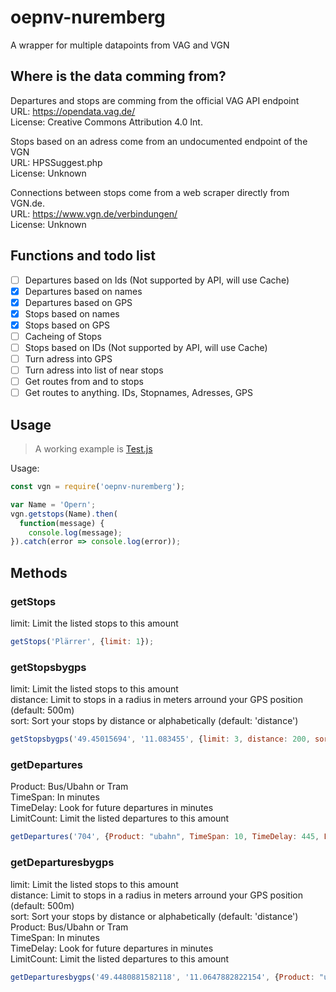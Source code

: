 # oepnv-nuremberg  
 A wrapper for multiple datapoints from VAG and VGN  
  
## Where is the data comming from?  
 Departures and stops are comming from the official VAG API endpoint  
 URL: https://opendata.vag.de/  
 License: Creative Commons Attribution 4.0 Int.  
  
 Stops based on an adress come from an undocumented endpoint of the VGN  
 URL: HPSSuggest.php  
 License: Unknown  
  
 Connections between stops come from a web scraper directly from VGN.de.  
 URL: https://www.vgn.de/verbindungen/  
 License: Unknown  

## Functions and todo list

- [ ] Departures based on Ids (Not supported by API, will use Cache)
- [X] Departures based on names
- [X] Departures based on GPS
- [X] Stops based on names
- [X] Stops based on GPS
- [ ] Cacheing of Stops
- [ ] Stops based on IDs (Not supported by API, will use Cache)
- [ ] Turn adress into GPS
- [ ] Turn adress into list of near stops
- [ ] Get routes from and to stops
- [ ] Get routes to anything. IDs, Stopnames, Adresses, GPS
  
## Usage
 > A working example is [Test.js](https://github.com/BolverBlitz/oepnv-nuremberg/blob/main/test.js)

 Usage:
 ```js
 const vgn = require('oepnv-nuremberg');

 var Name = 'Opern';
 vgn.getstops(Name).then(
   function(message) {
     console.log(message);
 }).catch(error => console.log(error));
 ```

## Methods

### getStops
limit: Limit the listed stops to this amount  
 ```js
getStops('Plärrer', {limit: 1});
 ```

### getStopsbygps
limit: Limit the listed stops to this amount  
distance: Limit to stops in a radius in meters arround your GPS position (default: 500m)  
sort: Sort your stops by distance or alphabetically (default: 'distance')  
 ```js
getStopsbygps('49.45015694', '11.083455', {limit: 3, distance: 200, sort: 'distance'});
 ```

### getDepartures
Product: Bus/Ubahn or Tram  
TimeSpan: In minutes  
TimeDelay: Look for future departures in minutes  
LimitCount: Limit the listed departures to this amount   
```js
getDepartures('704', {Product: "ubahn", TimeSpan: 10, TimeDelay: 445, LimitCount: 10})
```

### getDeparturesbygps
limit: Limit the listed stops to this amount  
distance: Limit to stops in a radius in meters arround your GPS position (default: 500m)  
sort: Sort your stops by distance or alphabetically (default: 'distance') 
Product: Bus/Ubahn or Tram  
TimeSpan: In minutes  
TimeDelay: Look for future departures in minutes  
LimitCount: Limit the listed departures to this amount  
```js
getDeparturesbygps('49.4480881582118', '11.0647882822154', {Product: "ubahn", TimeSpan: 10, TimeDelay: 45, LimitCount: 2, limit: 5, distance: 200, sort: 'Distance'})
```
